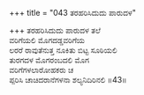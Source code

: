 +++
title = "043 ತರಹರಿಸಿದುದು ಪಾರುದಳ"

+++
ತರಹರಿಸಿದುದು ಪಾರುದಳ ತಲೆ  
ವರಿಗೆಯಲಿ ಮೊಗದಡ್ಡವರಿಗೆಯ  
ಲರರೆ ರಾವುತೆನುತ್ತ ನೂಕಿತು ಬಿಟ್ಟ ಸೂಠಿಯಲಿ  
ತುರಗದಳ ಮೊಗರಂಬದಲಿ ಮೊಗ  
ವರಿಗೆಗಳಲಾರೋಹಕರು ಚ  
ಪ್ಪರಿಸಿ ಚಾಚಿದರಾನೆಗಳನಾ ಶಲ್ಯನಿದಿರಿನಲಿ     ॥43॥